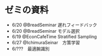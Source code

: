 # ゼミの資料
- 6/20 @BreadSeminar 遅れフィードバック
- 6/20 @BreadSeminar モデル選択
- 6/19 @EconCafeTime Stratified Sampling
- 6/27 @IchimuraSeinar　方策学習
- 6/???　最適腕識別
